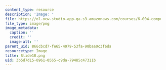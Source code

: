 ```yaml
---
content_type: resource
description: 'Image: '
file: https://ol-ocw-studio-app-qa.s3.amazonaws.com/courses/6-004-computation-structures-spring-2017/3b5d7d1509610565c9da79485c47311b_Slide10.png
file_type: image/png
image_metadata:
  caption: ''
  credit: ''
  image-alt: ''
parent_uid: 866cbcd7-fe65-4979-53fa-90baa0c3f6da
resourcetype: Image
title: Slide10.png
uid: 3b5d7d15-0961-0565-c9da-79485c47311b
---
```

